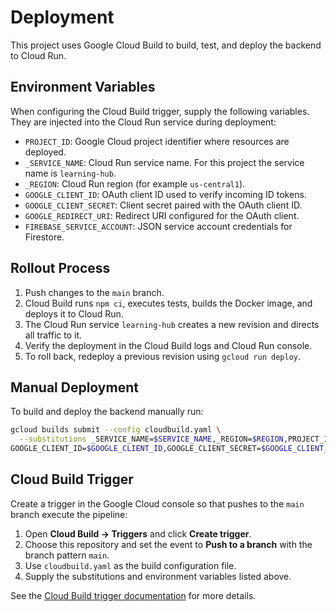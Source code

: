 # Deployment

This project uses Google Cloud Build to build, test, and deploy the backend to Cloud Run.

## Environment Variables

When configuring the Cloud Build trigger, supply the following variables. They are injected into the Cloud Run service during deployment:

- `PROJECT_ID`: Google Cloud project identifier where resources are deployed.
- `_SERVICE_NAME`: Cloud Run service name. For this project the service name is `learning-hub`.
- `_REGION`: Cloud Run region (for example `us-central1`).
- `GOOGLE_CLIENT_ID`: OAuth client ID used to verify incoming ID tokens.
- `GOOGLE_CLIENT_SECRET`: Client secret paired with the OAuth client ID.
- `GOOGLE_REDIRECT_URI`: Redirect URI configured for the OAuth client.
- `FIREBASE_SERVICE_ACCOUNT`: JSON service account credentials for Firestore.

## Rollout Process

1. Push changes to the `main` branch.
2. Cloud Build runs `npm ci`, executes tests, builds the Docker image, and deploys it to Cloud Run.
3. The Cloud Run service `learning-hub` creates a new revision and directs all traffic to it.
4. Verify the deployment in the Cloud Build logs and Cloud Run console.
5. To roll back, redeploy a previous revision using `gcloud run deploy`.

## Manual Deployment

To build and deploy the backend manually run:

```bash
gcloud builds submit --config cloudbuild.yaml \
  --substitutions _SERVICE_NAME=$SERVICE_NAME,_REGION=$REGION,PROJECT_ID=$PROJECT_ID,\
GOOGLE_CLIENT_ID=$GOOGLE_CLIENT_ID,GOOGLE_CLIENT_SECRET=$GOOGLE_CLIENT_SECRET,GOOGLE_REDIRECT_URI=$GOOGLE_REDIRECT_URI,FIREBASE_SERVICE_ACCOUNT=$FIREBASE_SERVICE_ACCOUNT
```

## Cloud Build Trigger

Create a trigger in the Google Cloud console so that pushes to the `main` branch execute the pipeline:

1. Open **Cloud Build → Triggers** and click **Create trigger**.
2. Choose this repository and set the event to **Push to a branch** with the branch pattern `main`.
3. Use `cloudbuild.yaml` as the build configuration file.
4. Supply the substitutions and environment variables listed above.

See the [Cloud Build trigger documentation](https://cloud.google.com/build/docs/automate-builds/github/create-github-app-triggers) for more details.
